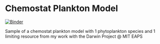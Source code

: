 # Chemostat Plankton Model

[![Binder](https://mybinder.org/badge_logo.svg)](https://mybinder.org/v2/gh/jannittayao/ChemostatPlanktonModelNotebook/master)

Sample of a chemostat plankton model with 1 phytoplankton species and 1 limiting resource from my work with the Darwin Project @ MIT EAPS

